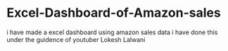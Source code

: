 # Excel-Dashboard-of-Amazon-sales
i have made a excel dashboard using amazon sales data i have done this under the guidence of youtuber Lokesh Lalwani
